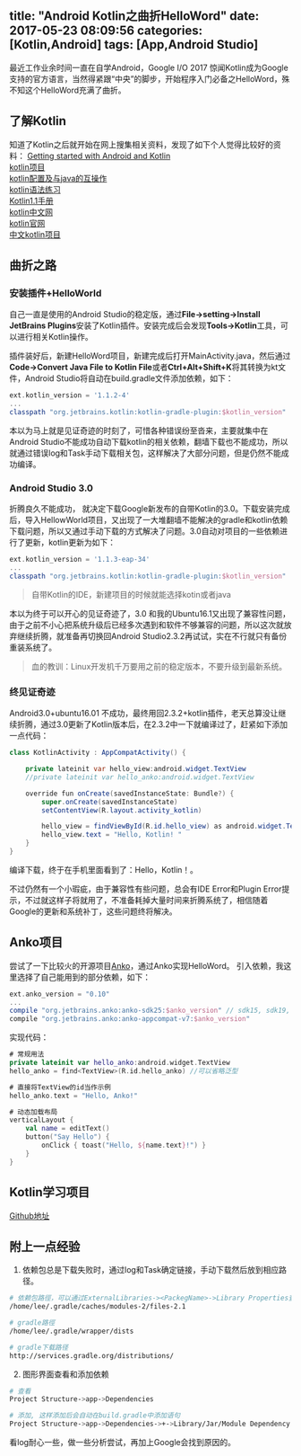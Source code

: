 title: "Android Kotlin之曲折HelloWord"
date: 2017-05-23 08:09:56
categories: [Kotlin,Android]
tags: [App,Android Studio]
---
最近工作业余时间一直在自学Android，Google I/O 2017 惊闻Kotlin成为Google支持的官方语言，当然得紧跟“中央”的脚步，开始程序入门必备之HelloWord，殊不知这个HelloWord充满了曲折。

## 了解Kotlin
知道了Kotlin之后就开始在网上搜集相关资料，发现了如下个人觉得比较好的资料：
[Getting started with Android and Kotlin](https://kotlinlang.org/docs/tutorials/kotlin-android.html)  
[kotlin项目](https://github.com/JetBrains/kotlin)   
[kotlin配置及与java的互操作](https://github.com/JetBrains/kotlin-examples)  
[kotlin语法练习](https://github.com/Kotlin/kotlin-koans)  
[Kotlin1.1手册](doc/kotlin-docs.pdf)  
[kotlin中文网](http://tanfujun.com/kotlin-web-site-cn/docs/reference/)  
[kotlin官网](https://kotlinlang.org/)  
[中文kotlin项目](https://github.com/huanglizhuo/kotlin-in-chinese)
<!--more-->
## 曲折之路
### 安装插件+HelloWorld
自己一直是使用的Android Studio的稳定版，通过**File->setting->Install JetBrains Plugins**安装了Kotlin插件。安装完成后会发现**Tools->Kotlin**工具，可以进行相关Kotlin操作。

插件装好后，新建HelloWord项目，新建完成后打开MainActivity.java，然后通过**Code->Convert Java File to Kotlin File**或者**Ctrl+Alt+Shift+K**将其转换为kt文件，Android Studio将自动在build.gradle文件添加依赖，如下：
```gradle
ext.kotlin_version = '1.1.2-4'
...
classpath "org.jetbrains.kotlin:kotlin-gradle-plugin:$kotlin_version"
```
本以为马上就是见证奇迹的时刻了，可惜各种错误纷至沓来，主要就集中在Android Studio不能成功自动下载kotlin的相关依赖，翻墙下载也不能成功，所以就通过错误log和Task手动下载相关包，这样解决了大部分问题，但是仍然不能成功编译。

### Android Studio 3.0
折腾良久不能成功， 就决定下载Google新发布的自带Kotlin的3.0。下载安装完成后，导入HellowWorld项目，又出现了一大堆翻墙不能解决的gradle和kotlin依赖下载问题，所以又通过手动下载的方式解决了问题。3.0自动对项目的一些依赖进行了更新，kotlin更新为如下：
```gradle
ext.kotlin_version = '1.1.3-eap-34'
...
classpath "org.jetbrains.kotlin:kotlin-gradle-plugin:$kotlin_version"
```
> 自带Kotlin的IDE，新建项目的时候就能选择kotin或者java

本以为终于可以开心的见证奇迹了，3.0 和我的Ubuntu16.1又出现了兼容性问题，由于之前不小心把系统升级后已经多次遇到和软件不够兼容的问题，所以这次就放弃继续折腾，就准备再切换回Android Studio2.3.2再试试，实在不行就只有备份重装系统了。

> 血的教训：Linux开发机千万要用之前的稳定版本，不要升级到最新系统。

### 终见证奇迹
Android3.0+ubuntu16.01 不成功，最终用回2.3.2+kotlin插件，老天总算没让继续折腾，通过3.0更新了Kotlin版本后，在2.3.2中一下就编译过了，赶紧如下添加一点代码：
```java
class KotlinActivity : AppCompatActivity() {

    private lateinit var hello_view:android.widget.TextView
    //private lateinit var hello_anko:android.widget.TextView

    override fun onCreate(savedInstanceState: Bundle?) {
        super.onCreate(savedInstanceState)
        setContentView(R.layout.activity_kotlin)

        hello_view = findViewById(R.id.hello_view) as android.widget.TextView
        hello_view.text = "Hello, Kotlin! "
    }
}
```
编译下载，终于在手机里面看到了：Hello，Kotlin！。

不过仍然有一个小瑕疵，由于兼容性有些问题，总会有IDE Error和Plugin Error提示，不过就这样子将就用了，不准备耗掉大量时间来折腾系统了，相信随着Google的更新和系统补丁，这些问题终将解决。

## Anko项目
尝试了一下比较火的开源项目[Anko](https://github.com/Kotlin/anko)，通过Anko实现HelloWord。
引入依赖，我这里选择了自己能用到的部分依赖，如下：
```gradle
ext.anko_version = "0.10"
...
compile "org.jetbrains.anko:anko-sdk25:$anko_version" // sdk15, sdk19, sdk21, sdk23 are also available
compile "org.jetbrains.anko:anko-appcompat-v7:$anko_version"
```
实现代码：
```kt
# 常规用法
private lateinit var hello_anko:android.widget.TextView
hello_anko = find<TextView>(R.id.hello_anko) //可以省略泛型

# 直接将TextView的id当作示例
hello_anko.text = "Hello, Anko!"

# 动态加载布局
verticalLayout {
    val name = editText()
    button("Say Hello") {
        onClick { toast("Hello, ${name.text}!") }
    }
}
```

## Kotlin学习项目
[Github地址](https://github.com/huaqianlee/KotlinDemo)

## 附上一点经验
1. 依赖包总是下载失败时，通过log和Task确定链接，手动下载然后放到相应路径。
```bash
# 依赖包路徑，可以通过ExternalLibraries-><PackegName>->Library Properties查看
/home/lee/.gradle/caches/modules-2/files-2.1

# gradle路徑
/home/lee/.gradle/wrapper/dists

# gradle下载路径
http://services.gradle.org/distributions/
```

2. 图形界面查看和添加依赖

```bash
# 查看
Project Structure->app->Dependencies

# 添加, 这样添加后会自动在build.gradle中添加语句
Project Structure->app->Dependencies->+->Library/Jar/Module Dependency
```
看log耐心一些，做一些分析尝试，再加上Google会找到原因的。





